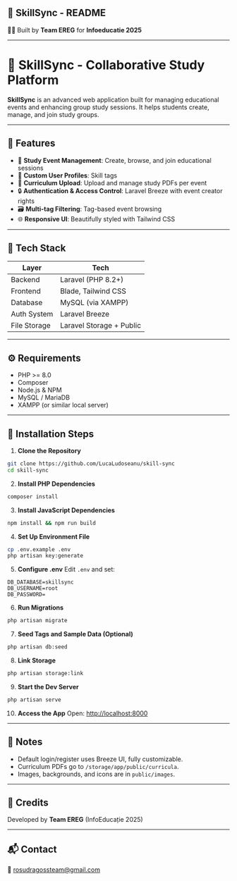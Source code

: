 ## 📘 SkillSync - README

🧑‍💻 Built by **Team EREG** for **Infoeducatie 2025**

---

# 🚀 SkillSync - Collaborative Study Platform

**SkillSync** is an advanced web application built for managing educational events and enhancing group study sessions. It helps students create, manage, and join study groups.

---

## 🎯 Features

* 📅 **Study Event Management**: Create, browse, and join educational sessions
* 👤 **Custom User Profiles**: Skill tags
* 📎 **Curriculum Upload**: Upload and manage study PDFs per event
* 🔒 **Authentication & Access Control**: Laravel Breeze with event creator rights
* 🗃️ **Multi-tag Filtering**: Tag-based event browsing
* 🌐 **Responsive UI**: Beautifully styled with Tailwind CSS

---

## 🧰 Tech Stack

| Layer        | Tech                     |
| ------------ | ------------------------ |
| Backend      | Laravel (PHP 8.2+)       |
| Frontend     | Blade, Tailwind CSS      |
| Database     | MySQL (via XAMPP)        |
| Auth System  | Laravel Breeze           |
| File Storage | Laravel Storage + Public |

---

## ⚙️ Requirements

* PHP >= 8.0
* Composer
* Node.js & NPM
* MySQL / MariaDB
* XAMPP (or similar local server)

---

## 🔧 Installation Steps

1. **Clone the Repository**

```bash
git clone https://github.com/LucaLudoseanu/skill-sync
cd skill-sync
```

2. **Install PHP Dependencies**

```bash
composer install
```

3. **Install JavaScript Dependencies**

```bash
npm install && npm run build
```

4. **Set Up Environment File**

```bash
cp .env.example .env
php artisan key:generate
```

5. **Configure .env**
   Edit `.env` and set:

```
DB_DATABASE=skillsync
DB_USERNAME=root
DB_PASSWORD=
```

6. **Run Migrations**

```bash
php artisan migrate
```

7. **Seed Tags and Sample Data (Optional)**

```bash
php artisan db:seed
```

8. **Link Storage**

```bash
php artisan storage:link
```

9. **Start the Dev Server**

```bash
php artisan serve
```

10. **Access the App**
    Open: [http://localhost:8000](http://localhost:8000)

---

## 📌 Notes

* Default login/register uses Breeze UI, fully customizable.
* Curriculum PDFs go to `/storage/app/public/curricula`.
* Images, backgrounds, and icons are in `public/images`.

---

## 🤝 Credits

Developed by **Team EREG** (InfoEducație 2025)

---

## 📬 Contact

📧 [rosudragossteam@gmail.com](mailto:rosudragossteam@gmail.com)
